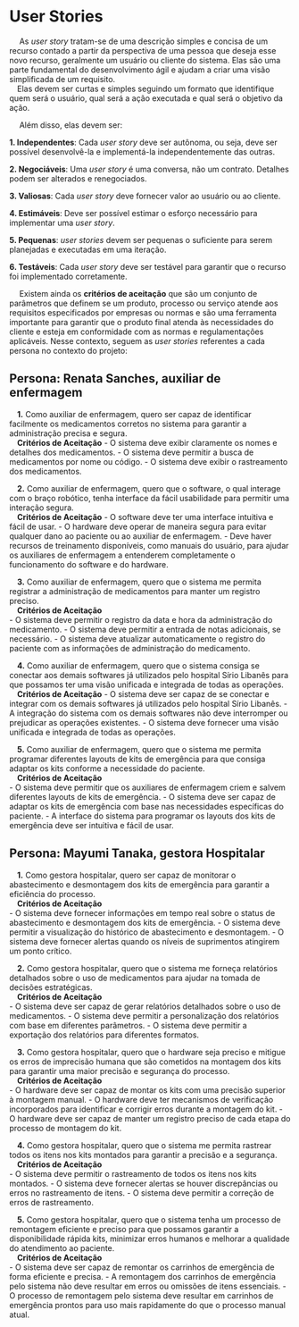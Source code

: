 # User Stories

&emsp; As *user story* tratam-se de uma descrição simples e concisa de um recurso contado a partir da perspectiva de uma pessoa que deseja esse novo recurso, geralmente um usuário ou cliente do sistema. Elas são uma parte fundamental do desenvolvimento ágil e ajudam a criar uma visão simplificada de um requisito.<br />
&emsp;Elas devem ser curtas e simples seguindo um formato que identifique quem será o usuário, qual será a ação executada e qual será o objetivo da ação.<br />

&emsp; Além disso, elas devem ser:

**1. Independentes**: Cada *user story* deve ser autônoma, ou seja, deve ser possível desenvolvê-la e implementá-la independentemente das outras.

**2. Negociáveis**: Uma *user story* é uma conversa, não um contrato. Detalhes podem ser alterados e renegociados.

**3. Valiosas**: Cada *user story* deve fornecer valor ao usuário ou ao cliente.

**4. Estimáveis**: Deve ser possível estimar o esforço necessário para implementar uma *user story*.

**5. Pequenas**: *user stories* devem ser pequenas o suficiente para serem planejadas e executadas em uma iteração.

**6. Testáveis**: Cada *user story* deve ser testável para garantir que o recurso foi implementado corretamente.

&emsp; Existem ainda os **critérios de aceitação** que são um conjunto de parâmetros que definem se um produto, processo ou serviço atende aos requisitos especificados por empresas ou normas e são uma ferramenta importante para garantir que o produto final atenda às necessidades do cliente e esteja em conformidade com as normas e regulamentações aplicáveis. Nesse contexto, seguem as *user stories* referentes a cada persona no contexto do projeto:

## **Persona: Renata Sanches, auxiliar de enfermagem**

&emsp;**1.** Como auxiliar de enfermagem, quero ser capaz de identificar facilmente os medicamentos corretos no sistema para garantir a administração precisa e segura.<br />
&emsp;**Critérios de Aceitação**
    - O sistema deve exibir claramente os nomes e detalhes dos medicamentos.
    - O sistema deve permitir a busca de medicamentos por nome ou código.
    - O sistema deve exibir o rastreamento dos medicamentos.

&emsp;**2.** Como auxiliar de enfermagem, quero que o software, o qual interage com o braço robótico, tenha interface da fácil usabilidade para permitir uma interação segura.<br />
&emsp;**Critérios de Aceitação**
    - O software deve ter uma interface intuitiva e fácil de usar. 
    - O hardware deve operar de maneira segura para evitar qualquer dano ao paciente ou ao auxiliar de enfermagem.
    - Deve haver recursos de treinamento disponíveis, como manuais do usuário, para ajudar os auxiliares de enfermagem a entenderem completamente o funcionamento do software e do hardware.
    
&emsp;**3.** Como auxiliar de enfermagem, quero que o sistema me permita registrar a administração de medicamentos para manter um registro preciso.<br />
&emsp;**Critérios de Aceitação**<br />
    - O sistema deve permitir o registro da data e hora da administração do medicamento.
    - O sistema deve permitir a entrada de notas adicionais, se necessário.
    - O sistema deve atualizar automaticamente o registro do paciente com as informações de administração do medicamento.
   
&emsp;**4.** Como auxiliar de enfermagem, quero que o sistema consiga se conectar aos demais softwares já utilizados pelo hospital Sírio Libanês para que possamos ter uma visão unificada e integrada de todas as operações. <br />
&emsp;**Critérios de Aceitação**
    - O sistema deve ser capaz de se conectar e integrar com os demais softwares já utilizados pelo hospital Sírio Libanês.
    - A integração do sistema com os demais softwares não deve interromper ou prejudicar as operações existentes.
    - O sistema deve fornecer uma visão unificada e integrada de todas as operações.

&emsp;**5.** Como auxiliar de enfermagem, quero que o sistema me permita programar diferentes layouts de kits de emergência para que consiga adaptar os kits conforme a necessidade do paciente.<br />
&emsp;**Critérios de Aceitação**<br />
    - O sistema deve permitir que os auxiliares de enfermagem criem e salvem diferentes layouts de kits de emergência.
    - O sistema deve ser capaz de adaptar os kits de emergência com base nas necessidades específicas do paciente.
    - A interface do sistema para programar os layouts dos kits de emergência deve ser intuitiva e fácil de usar.


## **Persona: Mayumi Tanaka, gestora Hospitalar**

&emsp;**1.** Como gestora hospitalar, quero ser capaz de monitorar o abastecimento e desmontagem dos kits de emergência para garantir a eficiência do processo.<br />
&emsp;**Critérios de Aceitação**<br />
    - O sistema deve fornecer informações em tempo real sobre o status de abastecimento e desmontagem dos kits de
    emergência.
    - O sistema deve permitir a visualização do histórico de abastecimento e desmontagem.
    - O sistema deve fornecer alertas quando os níveis de suprimentos atingirem um ponto crítico.

&emsp;**2.** Como gestora hospitalar, quero que o sistema me forneça relatórios detalhados sobre o uso de medicamentos para ajudar na tomada de decisões estratégicas.<br />
&emsp;**Critérios de Aceitação**<br />
    - O sistema deve ser capaz de gerar relatórios detalhados sobre o uso de medicamentos.
    - O sistema deve permitir a personalização dos relatórios com base em diferentes parâmetros.
    - O sistema deve permitir a exportação dos relatórios para diferentes formatos.
    
&emsp;**3.** Como gestora hospitalar, quero que o hardware seja preciso e mitigue os erros de imprecisão humana que são cometidos na montagem dos kits para garantir uma maior precisão e segurança do processo.<br />
&emsp;**Critérios de Aceitação**<br />
    - O hardware deve ser capaz de montar os kits com uma precisão superior à montagem manual.
    - O hardware deve ter mecanismos de verificação incorporados para identificar e corrigir erros durante a montagem do kit.
    - O hardware deve ser capaz de manter um registro preciso de cada etapa do processo de montagem do kit.
   
&emsp;**4.** Como gestora hospitalar, quero que o sistema me permita rastrear todos os itens nos kits montados para garantir a precisão e a segurança.<br />
&emsp;**Critérios de Aceitação**<br />
    - O sistema deve permitir o rastreamento de todos os itens nos kits montados.
    - O sistema deve fornecer alertas se houver discrepâncias ou erros no rastreamento de itens.
    - O sistema deve permitir a correção de erros de rastreamento.

&emsp;**5.** Como gestora hospitalar, quero que o sistema tenha um processo de remontagem eficiente e preciso para que possamos garantir a disponibilidade rápida kits, minimizar erros humanos e melhorar a qualidade do atendimento ao paciente.<br />
&emsp;**Critérios de Aceitação**<br />
    - O sistema deve ser capaz de remontar os carrinhos de emergência de forma eficiente e precisa.
    - A remontagem dos carrinhos de emergência pelo sistema não deve resultar em erros ou omissões de itens essenciais. 
    - O processo de remontagem pelo sistema deve resultar em carrinhos de emergência prontos para uso mais rapidamente do que o processo manual atual.



